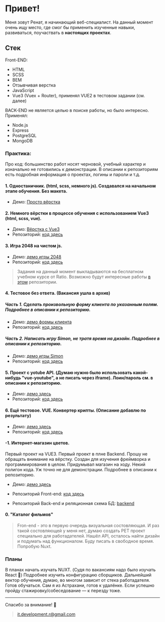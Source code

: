 # Привет!
Меня зовут Ренат, я начинающий веб-специалист. На данный момент очень ищу место, где смог бы применить изученные навыки, развиваться, поучаствать в __настоящих проектах__.

## Стек
Front-END:

* HTML
* SCSS
* BEM
* Отзывчивая верстка
* JavaScript
* Vue3 (Vuex + Router), применял VUE2 в тестовом задании (см. далее)


BACK-END не является целью в поиске работы, но было интересно. Применял:

* Node.js
* Express
* PostgreSQL
* MongoDB

### Практика: 
Про код: большинство работ носят черновой, учебный характер и изначально не готовились к демонстрации. В описании к репозиториям есть подробная информация о проектах, логины и пароли и т.д.
####	1. Одностаничник. (html, scss, немного js). Создавался на начальном этапе обучения. Без макета.
* Демо: [Просто вёрстка](https://rti30.github.io/cafeOld/)
#### 2. Немного вёрстки в процессе обучения с использованием Vue3 (html, scss, vue). 
* Демо: [Вёрстка c Vue3](https://rti30.github.io/knife-demo/)
* Репозиторий: [код здесь](https://github.com/rti30/Knife/)

#### 3. Игра 2048 на чистом js. 
* Демо: [демо игры 2048](https://module2-demo.vercel.app/)
* Репозиторий: [код здесь](https://github.com/rti30/rat/tree/main/m2)

>Задания на данный момент выкладываются на бесплатном учебном курсе от Ratio. Возможно будут интересные работы [в этом](https://github.com/rti30/rat) репозитории.

####	4. Тестовое без ответа. (Вакансия ушла в архив) 
##### Часть 1. Сделать произвольную форму клиента по указанным полям. Подробнее в описании к репозиторию.
* Демо: [демо формы клиента]( https://rti30.github.io/demo-med-part1/)
* Репозиторий: [код здесь](https://github.com/rti30/task-med/tree/main/part1)
##### Часть 2. Написать игру Simon, не тратя время на дизайн. Подробнее в описании к репозиторию.
* Демо: [демо игры Simon](https://rti30.github.io/demo-med-part2/)
* Репозиторий: [код здесь](https://github.com/rti30/task-med/tree/main/part2)

####	5. Проект с yotube API. (Думаю нужно было использовать какой-нибудь "vue-youtube", а не писать через iframe). Лоин/пароль см. в описании к репозиторию. 
* Демо: [демо здесь](https://rti30.github.io/test-task-1-demo/)
* Репозиторий: [код здесь](https://github.com/rti30/task-test-1)

####	6. Ещё тестовое. VUE. Конвертер крипты. (Описание добавлю по результату) 
* Демо: [демо здесь](https://github.com/rti30/task-crypto/)
* Репозиторий: [код здесь](https://github.com/rti30/task-test-1)

####	-1. Интернет-магазин цветов. 
Первый проект на VUE3. Первый проект в плне Backend. Прошу не обращать внимание на вёрстку. Создан для изучения фреймворка и программирования в целом. Придумывал магазин на ходу. Некий полигон кода. Уж точно не для демонстрации. Подробнее в описании к репозиторию.
* Демо: [демо здесь](https://flowerfront.herokuapp.com/)

 * Репозиторий Front-end:  [код здесь](https://github.com/rti30/flower-front.git)
 * Репозиторий Back-end и реляционная схема БД: [backend](https://github.com/rti30/flower-back)

####	0. "Каталог фильмов"
> Fron-end - это в первую очередь визуальная состовляющая. И раз такой состовляющей у меня нет, думаю создать PET проект  специально для работадателей. Нашёл API, осталось найти дизайн и подумать над функционалом. Буду писать в свободное время. Попробую Nuxt.


### Планы

В планах начать изучать NUXT.  (Судя по вакансиям надо было изучать React 🌝) Подробнее изучить конфигурацию сборщиков. Дальнейший вектор обучения, думаю, во многом зависит от стека работадателя. Готов обучаться.
Сам я из Астрахани, готов к удалёнке. Если успешно пройду стажировку/собеседование — к перезду тоже.

---
Спасибо за внимание! 👋
> it.development.r@gmail.com
